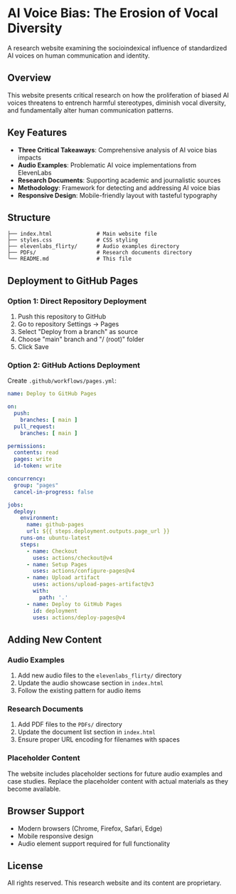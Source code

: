 # AI Voice Bias: The Erosion of Vocal Diversity

A research website examining the socioindexical influence of standardized AI voices on human communication and identity.

## Overview

This website presents critical research on how the proliferation of biased AI voices threatens to entrench harmful stereotypes, diminish vocal diversity, and fundamentally alter human communication patterns.

## Key Features

- **Three Critical Takeaways**: Comprehensive analysis of AI voice bias impacts
- **Audio Examples**: Problematic AI voice implementations from ElevenLabs
- **Research Documents**: Supporting academic and journalistic sources
- **Methodology**: Framework for detecting and addressing AI voice bias
- **Responsive Design**: Mobile-friendly layout with tasteful typography

## Structure

```
├── index.html              # Main website file
├── styles.css              # CSS styling
├── elevenlabs_flirty/      # Audio examples directory
├── PDFs/                   # Research documents directory
└── README.md               # This file
```

## Deployment to GitHub Pages

### Option 1: Direct Repository Deployment

1. Push this repository to GitHub
2. Go to repository Settings → Pages
3. Select "Deploy from a branch" as source
4. Choose "main" branch and "/ (root)" folder
5. Click Save

### Option 2: GitHub Actions Deployment

Create `.github/workflows/pages.yml`:

```yaml
name: Deploy to GitHub Pages

on:
  push:
    branches: [ main ]
  pull_request:
    branches: [ main ]

permissions:
  contents: read
  pages: write
  id-token: write

concurrency:
  group: "pages"
  cancel-in-progress: false

jobs:
  deploy:
    environment:
      name: github-pages
      url: ${{ steps.deployment.outputs.page_url }}
    runs-on: ubuntu-latest
    steps:
      - name: Checkout
        uses: actions/checkout@v4
      - name: Setup Pages
        uses: actions/configure-pages@v4
      - name: Upload artifact
        uses: actions/upload-pages-artifact@v3
        with:
          path: '.'
      - name: Deploy to GitHub Pages
        id: deployment
        uses: actions/deploy-pages@v4
```

## Adding New Content

### Audio Examples
1. Add new audio files to the `elevenlabs_flirty/` directory
2. Update the audio showcase section in `index.html`
3. Follow the existing pattern for audio items

### Research Documents
1. Add PDF files to the `PDFs/` directory
2. Update the document list section in `index.html`
3. Ensure proper URL encoding for filenames with spaces

### Placeholder Content
The website includes placeholder sections for future audio examples and case studies. Replace the placeholder content with actual materials as they become available.

## Browser Support

- Modern browsers (Chrome, Firefox, Safari, Edge)
- Mobile responsive design
- Audio element support required for full functionality

## License

All rights reserved. This research website and its content are proprietary.